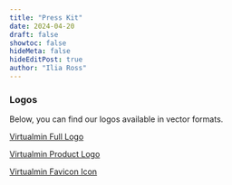 ```yaml
---
title: "Press Kit"
date: 2024-04-20
draft: false
showtoc: false
hideMeta: false
hideEditPost: true
author: "Ilia Ross"
---
```


### Logos

Below, you can find our logos available in vector formats.

[Virtualmin Full Logo](/images/logos/virtualmin-logo.svg?target=_blank)

[Virtualmin Product Logo](/images/logos/virtualmin-product-logo.svg?target=_blank)

[Virtualmin Favicon Icon](/images/logos/virtualmin-favicon.svg?target=_blank)